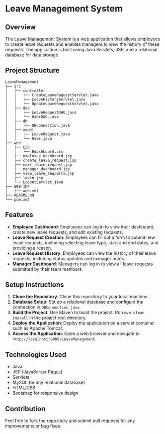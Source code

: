 # Leave Management System

## Overview
The Leave Management System is a web application that allows employees to create leave requests and enables managers to view the history of these requests. The application is built using Java Servlets, JSP, and a relational database for data storage.

## Project Structure
```
LeaveManagement
├── src
│   ├── controller
│   │   ├── CreateLeaveRequestServlet.java
│   │   ├── LeaveHistoryServlet.java
│   │   └── UpdateLeaveRequestServlet.java
│   ├── dao
│   │   ├── LeaveRequestDAO.java
│   │   └── UserDAO.java
│   ├── db
│   │   └── DBConnection.java
│   ├── model
│   │   ├── LeaveRequest.java
│   │   └── User.java
├── web
│   ├── CSS
│   │   └── Edashboard.css
│   ├── employee_dashboard.jsp
│   ├── create_leave_request.jsp
│   ├── edit_leave_request.jsp
│   ├── manager_dashboard.jsp
│   ├── view_leave_requests.jsp
│   ├── login.jsp
│   └── LogoutServlet.java
├── WEB-INF
│   ├── web.xml
├── README.md
└── pom.xml
```

## Features
- **Employee Dashboard**: Employees can log in to view their dashboard, create new leave requests, and edit existing requests.
- **Leave Request Creation**: Employees can fill out a form to submit new leave requests, including selecting leave type, start and end dates, and providing a reason.
- **Leave Request History**: Employees can view the history of their leave requests, including status updates and manager notes.
- **Manager Dashboard**: Managers can log in to view all leave requests submitted by their team members.

## Setup Instructions
1. **Clone the Repository**: Clone this repository to your local machine.
2. **Database Setup**: Set up a relational database and configure the connection in `DBConnection.java`.
3. **Build the Project**: Use Maven to build the project. Run `mvn clean install` in the project root directory.
4. **Deploy the Application**: Deploy the application on a servlet container such as Apache Tomcat.
5. **Access the Application**: Open a web browser and navigate to `http://localhost:8080/LeaveManagement`.

## Technologies Used
- Java
- JSP (JavaServer Pages)
- Servlets
- MySQL (or any relational database)
- HTML/CSS
- Bootstrap for responsive design

## Contribution
Feel free to fork the repository and submit pull requests for any improvements or bug fixes.